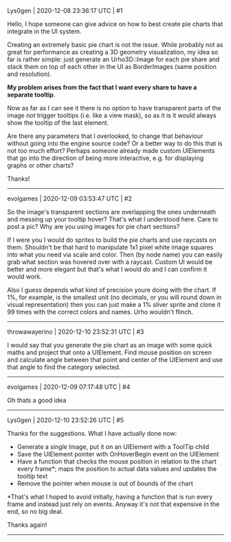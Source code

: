 Lys0gen | 2020-12-08 23:36:17 UTC | #1

Hello,
I hope someone can give advice on how to best create pie charts that integrate in the UI system.

Creating an extremely basic pie chart is not the issue. While probably not as great for performance as creating a 3D geometry visualization, my idea so far is rather simple: just generate an Urho3D::Image for each pie share and stack them on top of each other in the UI as BorderImages (same position and resolution).

**My problem arises from the fact that I want every share to have a separate tooltip**.

Now as far as I can see it there is no option to have transparent parts of the image *not* trigger tooltips (i.e. like a view mask), so as it is it would always show the tooltip of the last element.

Are there any parameters that I overlooked, to change that behaviour without going into the engine source code? Or a better way to do this that is not too much effort? Perhaps someone already made custom UIElements that go into the direction of being more interactive, e.g. for displaying graphs or other charts?

Thanks!

-------------------------

evolgames | 2020-12-09 03:53:47 UTC | #2

So the image's transparent sections are overlapping the ones underneath and messing up your tooltip hover? That's what I understood here.
Care to post a pic? Why are you using images for pie chart sections?

If I were you I would do sprites to build the pie charts and use raycasts on them. Shouldn't be that hard to manipulate 1x1 pixel white image squares into what you need via scale and color. Then (by node name) you can easily grab what section was hovered over with a raycast. Custom UI would be better and more elegant but that's what I would do and I can confirm it would work.

Also I guess depends what kind of precision youre doing with the chart. If 1%, for example, is the smallest unit (no decimals, or you will round down in visual representation) then you can just make a 1% sliver sprite and clone it 99 times with the correct colors and names. Urho wouldn't flinch.

-------------------------

throwawayerino | 2020-12-10 23:52:31 UTC | #3

I would say that you generate the pie chart as an image with some quick maths and project that onto a UIElement. Find mouse position on screen and calculate angle between that point and center of the UIElement and use that angle to find the category selected.

-------------------------

evolgames | 2020-12-09 07:17:48 UTC | #4

Oh thats a good idea

-------------------------

Lys0gen | 2020-12-10 23:52:26 UTC | #5

Thanks for the suggestions.
What I have actually done now:
* Generate a single Image, put it on an UIElement with a ToolTip child
* Save the UIElement pointer with OnHoverBegin event on the UIElement
* Have a function that checks the mouse position in relation to the chart every frame*; maps the position to actual data values and updates the tooltip text
* Remove the pointer when mouse is out of bounds of the chart

*That's what I hoped to avoid initially, having a function that is run every frame and instead just rely on events. Anyway it's not that expensive in the end, so no big deal.

Thanks again!

-------------------------

